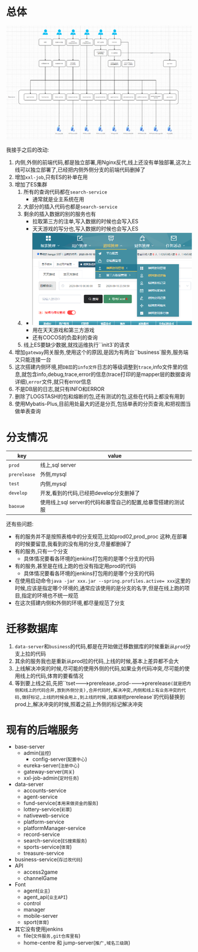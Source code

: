 # 总体

![: 0 ](https://raw.githubusercontent.com/YangAnLin/images/master/20200908153625.png)

我接手之后的改动:

1. 内侧,外侧的前端代码,都是独立部署,用Nginx反代,线上还没有单独部署,这次上线可以独立部署了,已经把内侧外侧分支的前端代码删掉了
2. 增加`xxl-job`,只有ES的补单在用
3. 增加了ES集群
   1. 所有的查询代码都在`search-service`
      * 通常就是业主系统在用
   2. 大部分的插入代码也都是`search-service`
   3. 剩余的插入数据的别的服务也有
      * 拉取第三方的注单,写入数据的时候也会写入ES
      * 天天游戏的写分也,写入数据的时候也会写入ES
   4. * ![image-20200910181431190](https://raw.githubusercontent.com/YangAnLin/images/master/20200910181433.png)	
      * 用在天天游戏和第三方游戏
      * 还有COCOS的负盈利的查询
   5. 线上ES要缺少数据,就找运维执行``init3`的请求
4. 增加`gateway`网关服务,使用这个的原因,是因为有两台``business`服务,服务端又只能连接一台
5. 这次搭建内侧环境,把``DB层``的``info文件``日志的等级调整到`trace`,info文件里的信息,就包含info,debug,trace,error的信息(trace打印的是mapper层的数据查询详细),`error`文件,就只有error信息
6. 不是DB层的日志,就只有INFO和ERROR
7. 删除了LOGSTASH的包和熔断的包,还有测试的包,这些在代码上都没有用到
8. 使用Mybatis-Plus,目前用处最大的还是分页,包括单表的分页查询,和把视图当做单表查询

# 分支情况

| key          | value                                                       |
| ------------ | ----------------------------------------------------------- |
| `prod`       | 线上,sql server                                             |
| `prerelease` | 外侧,mysql                                                  |
| `test`       | 内侧,mysql                                                  |
| `develop`    | 开发,看到的代码,已经把develop分支删掉了                     |
| `baoxue`     | 使用线上sql server的代码和暴雪自己的配置,给暴雪搭建的测试服 |

还有些问题:

* 有的服务并不是按照表格中的分支规范,比如prod02,prod_proc 这种,在部署的时候要留意,我看到的没有用的分支,尽量都删掉了
* 有的服务,只有一个分支
  * 具体情况要看各环境的jenkins打包用的是哪个分支的代码
* 有的服务,甚至是在线上跑的也没有指定用prod的代码
  * 具体情况要看各环境的jenkins打包用的是哪个分支的代码
* 在使用启动命令`java -jar xxx.jar --spring.profiles.active= xxx`这里的时候,应该是指定哪个环境的,通常应该使用的是分支的名字,但是在线上跑的项目,指定的环境也不统一规范
* 在这次搭建内侧和外侧的环境,都尽量规范了分支

# 迁移数据库

1. `data-server`和`business`的代码,都是在开始做迁移数据库的时候重新从`prod`分支上拉的代码
2. 其余的服务我也是重新从prod拉的代码,上线的时候,基本上差异都不会大
3. 上线解决冲突的时候,尽可能的使用外侧的代码,如果业务代码冲突,尽可能的使用线上的代码,体育的要看情况
4. 等到要上线之前,先把``tset--->prerelease`,`prod---->prerelease`(就是把内侧和线上的代码合并,放到外侧分支),合并代码时,解决冲突,内侧和线上有业务冲突的代码,做好标记,上线的时候会用上,到上线的时候,就直接把`prerelease`的代码替换到prod上,解决冲突的时候,照着之前上外侧的标记解决冲突

# 现有的后端服务

* base-server
  * admin(`监控`)
    * config-server(`配置中心`)
  * eureka-server(`注册中心`)
  * gateway-server(`网关`)
  * xxl-job-admin(`定时任务`)
* data-server
  * accounts-service
  * agent-service
  * fund-service(`本用来做资金的服务`)
  * lottery-service(`彩票`)
  * nativeweb-service
  * platform-service
  * platformManager-service
  * record-service
  * search-service(`ES搜索服务`)
  * sports-service(`体育`)
  * treasure-service
* business-service(`存过改代码`)
* API
  * access2game
  * channelGame
* Font
  * agent(`业主`)
  * agent_api(`业主API`)
  * control
  * manager
  * mobile-server
  * sport(`体育`)
* 其它没有使用jenkins
  * file(`文件服务,git仓库里有`)
  * home-centre 和 jump-server(`推广,域名三级跳`)

